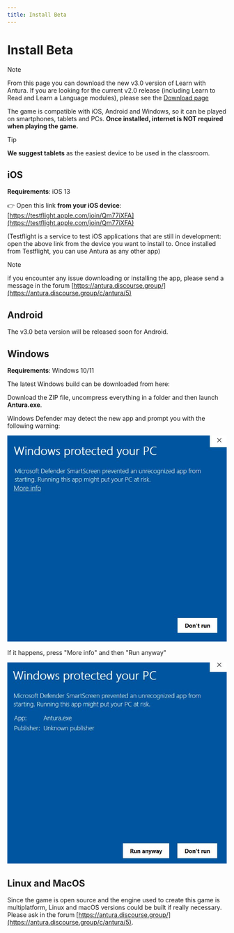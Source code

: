 ```yaml
---
title: Install Beta
---
```

<script setup>
import WindowsDownloadLink from '../../snippets/download_link.md'
</script>

# Install Beta

> [!note]
> From this page you can download the new v3.0 version of Learn with Antura. If you are looking for the current v2.0 release (including Learn to Read and Learn a Language modules), please see the [Download page](../download.md)

The game is compatible with iOS, Android and Windows, so it can be played on smartphones, tablets and PCs. **Once installed, internet is NOT required when playing the game.**

> [!TIP]
> **We suggest tablets** as the easiest device to be used in the classroom.

## iOS

**Requirements**: iOS 13  

👉 Open this link **from your iOS device**: [https://testflight.apple.com/join/Qm77iXFA](https://testflight.apple.com/join/Qm77iXFA)  

(Testflight is a service to test iOS applications that are still in development: open the above link from the device you want to install to. Once installed from Testflight, you can use Antura as any other app)

> [!note]
> if you encounter any issue downloading or installing the app, please send a message in the forum [https://antura.discourse.group/](https://antura.discourse.group/c/antura/5)

## Android

The v3.0 beta version will be released soon for Android.  

## Windows

**Requirements**: Windows 10/11  

The latest Windows build can be downloaded from here:

<WindowsDownloadLink />

Download the ZIP file, uncompress everything in a folder and then launch **Antura.exe**.

Windows Defender may detect the new app and prompt you with the following warning:

![Install_Windows_Warning](../../assets/img/screenshot/setup/Install_Windows_01.jpg)

If it happens, press "More info" and then "Run anyway"

![Install_Windows_RunAnyway](../../assets/img/screenshot/setup/Install_Windows_02.jpg)

## Linux and MacOS
Since the game is open source and the engine used to create this game is multiplatform, Linux and macOS versions could be built if really necessary.
Please ask in the forum [https://antura.discourse.group/](https://antura.discourse.group/c/antura/5).

